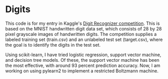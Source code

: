 Digits
======

This code is for my entry in Kaggle's <a href="https://www.kaggle.com/c/digit-recognizer/data">Digit Recognizer competition</a>. This is based on the MNIST handwritten digit data set, which consists of 28 by 28 pixel grayscale images of handwritten digits. The competition supplies a labeled training set (train.csv) and an unlabeled test set (target.csv), where the goal is to identify the digits in the test set.

Using scikit-learn, I have tried logistic regression, support vector machine, and decision tree models. Of these, the support vector machine has been the most effective, with around 93 percent prediction accuracy. Now, I am working on using pylearn2 to implement a restricted Boltzmann machine.
